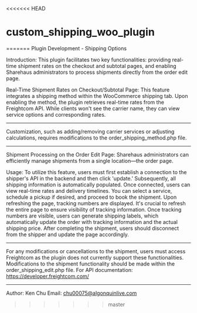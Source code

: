 <<<<<<< HEAD
# custom_shipping_woo_plugin
=======
Plugin Development - Shipping Options

Introduction:
This plugin facilitates two key functionalities: 
providing real-time shipment rates on the checkout and subtotal pages, 
and enabling Sharehaus administrators to process shipments directly from the order edit page.

Real-Time Shipment Rates on Checkout/Subtotal Page:
This feature integrates a shipping method within the WooCommerce shipping tab. 
Upon enabling the method, the plugin retrieves real-time rates from the Freightcom API. 
While clients won't see the carrier name, they can view service options and corresponding rates. 
***
Customization, such as adding/removing carrier services or adjusting calculations, requires modifications to the order_shipping_method.php file.
***

Shipment Processing on the Order Edit Page:
Sharehaus administrators can efficiently manage shipments from a single location—the order page.

Usage:
To utilize this feature, users must first establish a connection to the shipper's API in the backend and then click 'update.' Subsequently, all shipping information is automatically populated. 
Once connected, users can view real-time rates and delivery timelines. 
You can select a service, schedule a pickup if desired, and proceed to book the shipment. 
Upon refreshing the page, tracking numbers are displayed. It's crucial to refresh the entire page to ensure visibility of tracking information. 
Once tracking numbers are visible, users can generate shipping labels, which automatically update the order with tracking information and the actual shipping price. 
After completing the shipment, users should disconnect from the shipper and update the page accordingly.

***
For any modifications or cancellations to the shipment, users must access Freightcom as the plugin does not currently support these functionalities. 
Modifications to the shipment functionality should be made within the order_shipping_edit.php file.
For API documentation: https://developer.freightcom.com/
***


Author: Ken Chu
Email: chu00075@algonquinlive.com
>>>>>>> master
